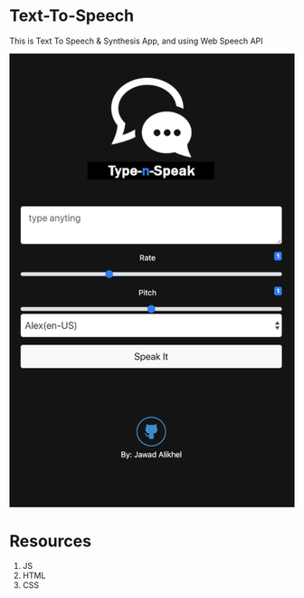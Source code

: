 # Text-To-Speech
This is Text To Speech &amp; Synthesis App, and using Web Speech API

<img src="/textNSpeak.png" />

# Resources
1. JS <br/>
2. HTML <br/>
3. CSS <br/>

